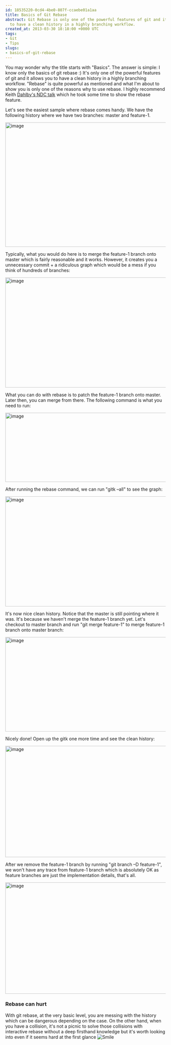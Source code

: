 ```yaml
---
id: 18535220-0cd4-4be0-807f-ccaebe01a1aa
title: Basics of Git Rebase
abstract: Git Rebase is only one of the powerful features of git and it allows you
  to have a clean history in a highly branching workflow.
created_at: 2013-03-30 18:18:00 +0000 UTC
tags:
- Git
- Tips
slugs:
- basics-of-git-rebase
---
```


<p>You may wonder why the title starts with "Basics". The answer is simple: I know only the basics of git rebase :) It's only one of the powerful features of git and it allows you to have a clean history in a highly branching workflow. "Rebase" is quite powerful as mentioned and what I'm about to show you is only one of the reasons why to use rebase. I highly recommend Keith <a href="http://vimeo.com/43659036">Dahlby's NDC talk</a> which he took some time to show the rebase feature.</p>
<p>Let's see the easiest sample where rebase comes handy. We have the following history where we have two branches: master and feature-1.</p>
<p><a href="http://www.tugberkugurlu.com/Content/images/Uploadedbyauthors/wlw/Basics-of-Git-Rebase_11F73/image.png"><img title="image" style="background-image: none; padding-top: 0px; padding-left: 0px; display: inline; padding-right: 0px; border: 0px;" border="0" alt="image" src="http://www.tugberkugurlu.com/Content/images/Uploadedbyauthors/wlw/Basics-of-Git-Rebase_11F73/image_thumb.png" width="644" height="390" /></a></p>
<p>Typically, what you would do here is to merge the feature-1 branch onto master which is fairly reasonable and it works. However, it creates you a unnecessary commit + a ridiculous graph which would be a mess if you think of hundreds of branches:</p>
<p><a href="http://www.tugberkugurlu.com/Content/images/Uploadedbyauthors/wlw/Basics-of-Git-Rebase_11F73/image_3.png"><img title="image" style="background-image: none; padding-top: 0px; padding-left: 0px; display: inline; padding-right: 0px; border: 0px;" border="0" alt="image" src="http://www.tugberkugurlu.com/Content/images/Uploadedbyauthors/wlw/Basics-of-Git-Rebase_11F73/image_thumb_3.png" width="644" height="345" /></a></p>
<p>What you can do with rebase is to patch the feature-1 branch onto master. Later then, you can merge from there. The following command is what you need to run:</p>
<p><a href="http://www.tugberkugurlu.com/Content/images/Uploadedbyauthors/wlw/Basics-of-Git-Rebase_11F73/image_4.png"><img title="image" style="background-image: none; padding-top: 0px; padding-left: 0px; display: inline; padding-right: 0px; border: 0px;" border="0" alt="image" src="http://www.tugberkugurlu.com/Content/images/Uploadedbyauthors/wlw/Basics-of-Git-Rebase_11F73/image_thumb_4.png" width="644" height="217" /></a></p>
<p>After running the rebase command, we can run "gitk &ndash;all" to see the graph:</p>
<p><a href="http://www.tugberkugurlu.com/Content/images/Uploadedbyauthors/wlw/Basics-of-Git-Rebase_11F73/image_5.png"><img title="image" style="background-image: none; padding-top: 0px; padding-left: 0px; display: inline; padding-right: 0px; border: 0px;" border="0" alt="image" src="http://www.tugberkugurlu.com/Content/images/Uploadedbyauthors/wlw/Basics-of-Git-Rebase_11F73/image_thumb_5.png" width="644" height="345" /></a></p>
<p>It's now nice clean history. Notice that the master is still pointing where it was. It's because we haven't merge the feature-1 branch yet. Let's checkout to master branch and run "git merge feature-1" to merge feature-1 branch onto master branch:</p>
<p><a href="http://www.tugberkugurlu.com/Content/images/Uploadedbyauthors/wlw/Basics-of-Git-Rebase_11F73/image3e6a86da-a24a-497e-a74a-afc55251e34e.png"><img title="image" style="background-image: none; padding-top: 0px; padding-left: 0px; display: inline; padding-right: 0px; border: 0px;" border="0" alt="image" src="http://www.tugberkugurlu.com/Content/images/Uploadedbyauthors/wlw/Basics-of-Git-Rebase_11F73/image_thumb_6.png" width="644" height="296" /></a></p>
<p>Nicely done! Open up the gitk one more time and see the clean history:</p>
<p><a href="http://www.tugberkugurlu.com/Content/images/Uploadedbyauthors/wlw/Basics-of-Git-Rebase_11F73/image_6.png"><img title="image" style="background-image: none; padding-top: 0px; padding-left: 0px; display: inline; padding-right: 0px; border: 0px;" border="0" alt="image" src="http://www.tugberkugurlu.com/Content/images/Uploadedbyauthors/wlw/Basics-of-Git-Rebase_11F73/image_thumb_7.png" width="644" height="349" /></a></p>
<p>After we remove the feature-1 branch by running "git branch &ndash;D feature-1", we won't have any trace from feature-1 branch which is absolutely OK as feature branches are just the implementation details, that's all.</p>
<p><a href="http://www.tugberkugurlu.com/Content/images/Uploadedbyauthors/wlw/Basics-of-Git-Rebase_11F73/image.png"><img title="image" style="background-image: none; padding-top: 0px; padding-left: 0px; display: inline; padding-right: 0px; border: 0px;" border="0" alt="image" src="http://www.tugberkugurlu.com/Content/images/Uploadedbyauthors/wlw/Basics-of-Git-Rebase_11F73/image_thumb_8.png" width="644" height="349" /></a></p>
<h3>Rebase can hurt</h3>
<p>With git rebase, at the very basic level, you are messing with the history which can be dangerous depending on the case. On the other hand, when you have a collision, it's not a picnic to solve those collisions with interactive rebase without a deep firsthand knowledge but it's worth looking into even if it seems hard at the first glance <img class="wlEmoticon wlEmoticon-smile" style="border-style: none;" alt="Smile" src="http://www.tugberkugurlu.com/Content/images/Uploadedbyauthors/wlw/Basics-of-Git-Rebase_11F73/wlEmoticon-smile.png" /></p>